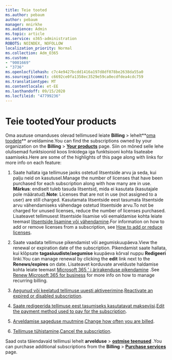 ```yaml
---
title: Teie tooted
ms.author: pebaum
author: pebaum
manager: mnirkhe
ms.audience: Admin
ms.topic: article
ms.service: o365-administration
ROBOTS: NOINDEX, NOFOLLOW
localization_priority: Normal
ms.collection: Adm_O365
ms.custom:
- "9001669"
- "3736"
ms.openlocfilehash: c7c4e9427bcdd1416a197d8df078be2638da55a0
ms.sourcegitcommit: c6692ce0fa1358ec3529e59ca0ecdfdea4cdc759
ms.translationtype: MT
ms.contentlocale: et-EE
ms.lasthandoff: 09/15/2020
ms.locfileid: "47799236"
---
```

# <a name="your-products"></a><span data-ttu-id="b5b88-102">Teie tooted</span><span class="sxs-lookup"><span data-stu-id="b5b88-102">Your products</span></span>

<span data-ttu-id="b5b88-103">Oma asutuse omanduses olevad tellimused leiate **Billing**  >  lehelt**[oma toodete](https://go.microsoft.com/fwlink/p/?linkid=842054)** arveldamine.</span><span class="sxs-lookup"><span data-stu-id="b5b88-103">You can find the subscriptions owned by your organization on the **Billing** > **[Your products](https://go.microsoft.com/fwlink/p/?linkid=842054)** page.</span></span> <span data-ttu-id="b5b88-104">Siin on mõned selle lehe olulisemad funktsioonid koos linkidega iga funktsiooni kohta lisateabe saamiseks.</span><span class="sxs-lookup"><span data-stu-id="b5b88-104">Here are some of the highlights of this page along with links for more info on each feature:</span></span>

1. <span data-ttu-id="b5b88-105">Saate hallata iga tellimuse jaoks ostetud litsentside arvu ja seda, kui palju neid on kasutusel.</span><span class="sxs-lookup"><span data-stu-id="b5b88-105">Manage the number of licenses that have been purchased for each subscription along with how many are in use.</span></span>  <span data-ttu-id="b5b88-106">**Märkus**: endiselt tuleb tasuda litsentsid, mida ei kasutata (kasutajale pole määratud).</span><span class="sxs-lookup"><span data-stu-id="b5b88-106">**Note**: Licenses that are not in use (not assigned to a user) are still charged.</span></span>  <span data-ttu-id="b5b88-107">Kasutamata litsentside eest tasumata litsentside arvu vähendamiseks vähendage ostetud litsentside arvu.</span><span class="sxs-lookup"><span data-stu-id="b5b88-107">To not be charged for unused licenses, reduce the number of licenses purchased.</span></span> <span data-ttu-id="b5b88-108">Lisateavet tellimusest litsentside lisamise või eemaldamise kohta leiate teemast [litsentside lisamine või vähendamine](https://docs.microsoft.com/alchemyinsights/how-to-add-or-reduce-licenses).</span><span class="sxs-lookup"><span data-stu-id="b5b88-108">For information on how to add or remove licenses from a subscription, see [How to add or reduce licenses](https://docs.microsoft.com/alchemyinsights/how-to-add-or-reduce-licenses).</span></span>

2. <span data-ttu-id="b5b88-109">Saate vaadata tellimuse pikendamist või aegumiskuupäeva.</span><span class="sxs-lookup"><span data-stu-id="b5b88-109">View the renewal or expiration date of the subscription.</span></span>  <span data-ttu-id="b5b88-110">Pikendamist saate hallata, kui klõpsate **tagasiuudiste/aegumise** kuupäeva kõrval nuppu **Redigeeri** linki.</span><span class="sxs-lookup"><span data-stu-id="b5b88-110">You can manage renewal by clicking the **edit** link next to the **Renews/expires** on date.</span></span>  <span data-ttu-id="b5b88-111">Lisateavet korduvate arvelduste haldamise kohta leiate teemast [Microsoft 365 ' i ärirakenduse pikendamine](https://go.microsoft.com/fwlink/?linkid=2119216) .</span><span class="sxs-lookup"><span data-stu-id="b5b88-111">See [Renew Microsoft 365 for business](https://go.microsoft.com/fwlink/?linkid=2119216) for more info on how to manage recurring billing.</span></span>

3. <span data-ttu-id="b5b88-112">[Aegunud või keelatud tellimuse uuesti aktiveerimine](https://go.microsoft.com/fwlink/?linkid=2117519).</span><span class="sxs-lookup"><span data-stu-id="b5b88-112">[Reactivate an expired or disabled subscription](https://go.microsoft.com/fwlink/?linkid=2117519).</span></span>

4. <span data-ttu-id="b5b88-113">[Saate redigeerida tellimuse eest tasumiseks kasutatavat makseviisi](https://go.microsoft.com/fwlink/?linkid=2117167).</span><span class="sxs-lookup"><span data-stu-id="b5b88-113">[Edit the payment method used to pay for the subscription](https://go.microsoft.com/fwlink/?linkid=2117167).</span></span>

5. <span data-ttu-id="b5b88-114">[Arveldamise sageduse muutmine](https://go.microsoft.com/fwlink/?linkid=2119112).</span><span class="sxs-lookup"><span data-stu-id="b5b88-114">[Change how often you are billed](https://go.microsoft.com/fwlink/?linkid=2119112).</span></span>

6. <span data-ttu-id="b5b88-115">[Tellimuse tühistamine](https://go.microsoft.com/fwlink/?linkid=2119113).</span><span class="sxs-lookup"><span data-stu-id="b5b88-115">[Cancel the subscription](https://go.microsoft.com/fwlink/?linkid=2119113).</span></span>

<span data-ttu-id="b5b88-116">Saad osta täiendavaid tellimusi lehelt **arvelduse**  >  [**ostmise teenused**](https://go.microsoft.com/fwlink/p/?linkid=868433) .</span><span class="sxs-lookup"><span data-stu-id="b5b88-116">You can purchase additional subscriptions from the **Billing** > [**Purchase services**](https://go.microsoft.com/fwlink/p/?linkid=868433) page.</span></span>
